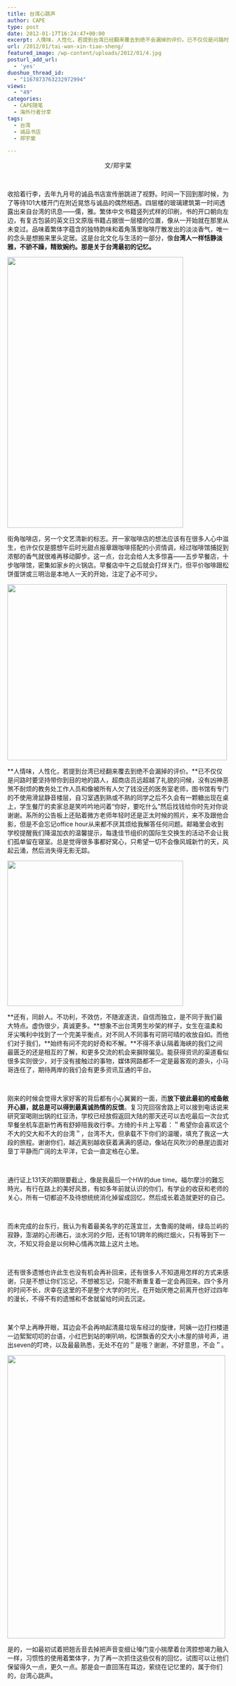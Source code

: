 ```yaml
---
title: 台湾心跳声
author: CAPE
type: post
date: 2012-01-17T16:24:47+00:00
excerpt: 人情味，人性化，若提到台湾已经翻来覆去到绝不会漏掉的评价。已不仅仅是问路时要坚持带你到目的地的路人，超商店员远超越了礼貌的问候。
url: /2012/01/tai-wan-xin-tiao-sheng/
featured_image: /wp-content/uploads/2012/01/4.jpg
posturl_add_url:
  - 'yes'
duoshuo_thread_id:
  - "1167873763232972994"
views:
  - "49"
categories:
  - CAPE随笔
  - 海外行者分享
tags:
  - 台湾
  - 诚品书店
  - 郑宇棠

---
```

<p style="text-align: center;">
  文/郑宇棠
</p>

&nbsp;

收拾着行李，去年九月号的诚品书店宣传册跳进了视野。时间一下回到那时候，为了等待101大楼开门在附近晃悠与诚品的偶然相遇。四层楼的玻璃建筑第一时间透露出来自台湾的讯息——儒，雅。繁体中文书籍竖列式样的印刷，书的开口朝向左边，有复古包装的英文日文原版书籍占据很一层楼的位置，像从一开始就在那里从未变过。品味着繁体字蕴含的独特韵味和着角落里咖啡厅散发出的淡淡香气，唯一的念头是想搬来里头定居。这是台北文化与生活的一部分，像**台湾人一样恬静淡雅，不骄不躁，精致婉约。那是关于台湾最初的记忆。**

[<img class="wp-image-2351 alignnone" title="1" src="http://www.capechina.org/wp-content/uploads/2012/01/1.jpg" alt="" width="400" height="615" />][1]

街角咖啡店，另一个文艺清新的标志。开一家咖啡店的想法应该有在很多人心中滋生，也许仅仅是臆想午后时光甜点报章跟咖啡搭配的小资情调，经过咖啡馆捕捉到浓郁的香气就很难再移动脚步。这一点，台北会给人太多惊喜——五步早餐店，十步咖啡馆，密集如家乡的火锅店。早餐店中午之后就会打烊关门，但平价咖啡跟松饼蛋饼或三明治是本地人一天的开始，注定了必不可少。

[<img class="alignnone  wp-image-2353" title="2" src="http://www.capechina.org/wp-content/uploads/2012/01/21.jpg" alt="" width="500" height="400" />][2]

**人情味，人性化，若提到台湾已经翻来覆去到绝不会漏掉的评价。**已不仅仅是问路时要坚持带你到目的地的路人，超商店员远超越了礼貌的问候，没有凶神恶煞不耐烦的教务处工作人员和像被所有人欠了钱没还的医务室老师，图书馆有专门的不使用滑鼠静音楼层，自习室遇到熟或不熟的同学之后不久会有一颗糖出现在桌上，学生餐厅的卖家总是笑吟吟地问着“你好，要吃什么”然后找钱给你时先对你说谢谢。系所的公告板上还贴着微方老师年轻时还是正太时候的照片，来不及跟他合影，但是不会忘记office hour从来都不厌其烦给我解答任何问题。邮箱里会收到学校提醒我们降温加衣的温馨提示，每逢佳节组织的国际生交换生的活动不会让我们孤单留在寝室。总是觉得很多事都好窝心，只希望一切不会像风城新竹的天，风起云涌，然后消失得无影无踪。

[<img class="alignnone  wp-image-2354" title="3" src="http://www.capechina.org/wp-content/uploads/2012/01/3-300x223.jpg" alt="" width="400" height="330" />][3]

**还有，同龄人。不功利，不效仿，不随波逐流，自信而独立，是不同于我们最大特点。虚伪很少，真诚更多。**想象不出台湾男生吵架的样子，女生在温柔和牙尖嘴利中找到了一个完美平衡点，对不同人不同事有可阴可晴的收放自如。而他们对于我们，**始终有问不完的好奇和不解。**不得不承认隔着海峡的我们之间最匮乏的还是相互的了解，和更多交流的机会来摒除偏见。能获得资讯的渠道看似很多实则很少，对于没有接触过的事物，媒体网路都不一定是最客观的源头，小马哥连任了，期待两岸的我们会有更多资讯互通的平台。

&nbsp;

刚来的时候会觉得大家好客的背后都有小心翼翼的一面，而**放下彼此最初的戒备敞开心扉，就总是可以得到最真诚热情的反馈**。复习完回宿舍路上可以接到电话说来研究室喝刚出锅的红豆汤，学校已经放假返回大陆的那天还可以去吃最后一次台式早餐坐机车逛新竹再有舒婷陪我收行李。方绮的卡片上写着：＂希望你会喜欢这个不大的交大和不大的台湾＂，台湾不大，但承载不下你们的温暖，填充了我这一大段的旅程。谢谢你们，越近离别越收获着满满的感动，像站在风吹沙的悬崖边面对垦丁平静而广阔的太平洋，它会一直定格在心里。

&nbsp;

通行证上131天的期限要截止，像是我最后一个HW的due time。福尔摩沙的難忘時光，有行在路上的美好风景，有如多年前就认识的你们，有学业的收获和老师的关心，所有一切都迫不及待想统统消化掉留成回忆，然后成长着造就更好的自己。

&nbsp;

而未完成的台东行，我认为有着最美名字的花莲宜兰，太鲁阁的陡峭，绿岛兰屿的寂静，澎湖的心形礁石，淡水河的夕阳，还有101跨年的绚烂烟火，只有等到下一次，不知又将会是以何种心情再次踏上这片土地。

&nbsp;

还有很多遗憾也许此生也没有机会再补回来，还有很多人不知道用怎样的方式来感谢，只是不想让你们忘记，不想被忘记，只能不断重复着一定会再回来。四个多月的时间不长，庆幸在这里的不是整个大学的时光，在开始厌倦之前离开也好过四年的漫长，不得不有的遗憾和不舍就留给时间去沉淀。

&nbsp;

某个早上再睁开眼，耳边会不会再响起清晨垃圾车经过的旋律，阿姨一边打扫楼道一边絮絮叨叨的台语，小红巴到站的喇叭响，松饼飘香的交大小木屋的排号声，进出seven的叮咚，以及最最熟悉，无处不在的＂是哦？谢谢，不好意思，不会＂。

[<img class="alignnone size-full wp-image-2355" title="4" src="http://www.capechina.org/wp-content/uploads/2012/01/4.jpg" alt="" width="496" height="643" srcset="http://hicape.com/wp-content/uploads/2012/01/4.jpg 496w, http://hicape.com/wp-content/uploads/2012/01/4-231x300.jpg 231w" sizes="(max-width: 496px) 100vw, 496px" />][4]

是的，一如最初试着把翘舌音去掉把声音变细让嗓门变小揣摩着台湾腔想竭力融入一样，习惯性的使用着繁体字，为了再一次抓住这些仅有的回忆，试图可以让他们保留得久一点，更久一点。那是会一直回荡在耳边，萦绕在记忆里的，属于你们的，台湾心跳声。

&nbsp;

&nbsp;

&nbsp;

 [1]: http://www.capechina.org/wp-content/uploads/2012/01/1.jpg
 [2]: http://www.capechina.org/wp-content/uploads/2012/01/21.jpg
 [3]: http://www.capechina.org/wp-content/uploads/2012/01/3.jpg
 [4]: http://www.capechina.org/wp-content/uploads/2012/01/4.jpg
